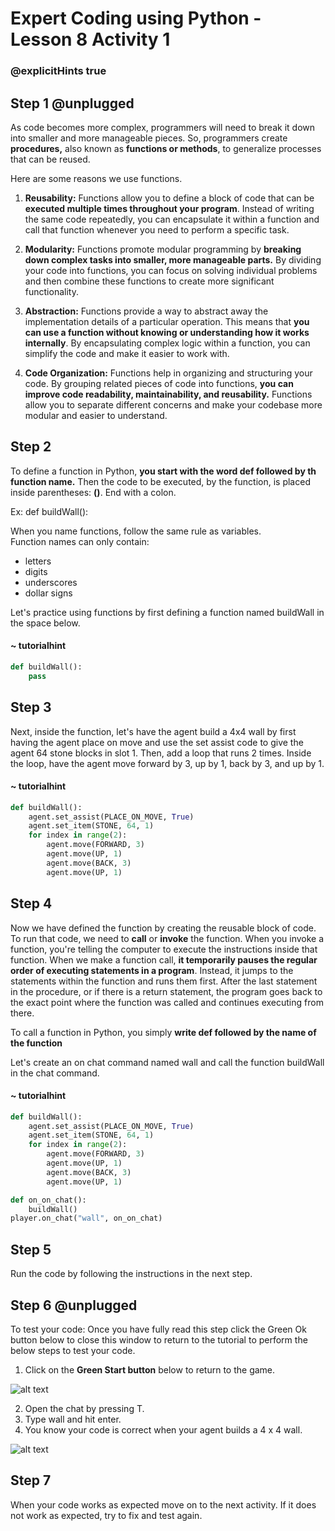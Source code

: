 # Expert Coding using Python - Lesson 8 Activity 1
### @explicitHints true

## Step 1 @unplugged

As code becomes more complex, programmers will need to break it down into smaller and more manageable pieces. So, programmers create **procedures,** also known as **functions or methods**, to generalize processes that can be reused. 

Here are some reasons we use functions. 

1.  **Reusability:** Functions allow you to define a block of code that can be **executed multiple times throughout your program**. Instead of writing the same code repeatedly, you can encapsulate it within a function and call that function whenever you need to perform a specific task.
    
2.  **Modularity:** Functions promote modular programming by **breaking down complex tasks into smaller, more manageable parts.** By dividing your code into functions, you can focus on solving individual problems and then combine these functions to create more significant functionality.
    
3.  **Abstraction:** Functions provide a way to abstract away the implementation details of a particular operation. This means that **you can use a function without knowing or understanding how it works internally**. By encapsulating complex logic within a function, you can simplify the code and make it easier to work with.
    
4.  **Code Organization:** Functions help in organizing and structuring your code. By grouping related pieces of code into functions, **you can improve code readability, maintainability, and reusability.** Functions allow you to separate different concerns and make your codebase more modular and easier to understand.
 

## Step 2 

To define a function in Python, **you start with the word def followed by th function name.**  Then the code to be executed, by the function, is placed inside parentheses: **()**. End with a colon.

Ex: def buildWall():

When you name functions, follow the same rule as variables.  
Function names can only contain:

 - letters
 - digits
 - underscores
 - dollar signs

Let's practice using functions by first defining a function named buildWall in the space below. 

#### ~ tutorialhint

```python
def buildWall():
    pass

```


## Step 3

Next, inside the function, let's have the agent build a 4x4 wall by first having the agent place on move and use the set assist code to give the agent 64 stone blocks in slot 1.  Then, add a loop that runs 2 times. Inside the loop, have the agent move forward by 3, up by 1, back by 3, and up by 1. 

#### ~ tutorialhint

```python
def buildWall():
    agent.set_assist(PLACE_ON_MOVE, True)
    agent.set_item(STONE, 64, 1)
    for index in range(2):
        agent.move(FORWARD, 3)
        agent.move(UP, 1)
        agent.move(BACK, 3)
        agent.move(UP, 1)

```

## Step 4

Now we have defined the function by creating the reusable block of code.  To run that code, we need to **call** or **invoke** the function.  When you invoke a function, you're telling the computer to execute the instructions inside that function. When we make a function call, **it temporarily pauses the regular order of executing statements in a program**. Instead, it jumps to the statements within the function and runs them first. After the last statement in the procedure, or if there is a return statement, the program goes back to the exact point where the function was called and continues executing from there.

To call a function in Python, you simply **write def followed by the name of the function** 

Let's create an on chat command named wall and call the function buildWall in the chat command. 

#### ~ tutorialhint

```python
def buildWall():
    agent.set_assist(PLACE_ON_MOVE, True)
    agent.set_item(STONE, 64, 1)
    for index in range(2):
        agent.move(FORWARD, 3)
        agent.move(UP, 1)
        agent.move(BACK, 3)
        agent.move(UP, 1)

def on_on_chat():
    buildWall()
player.on_chat("wall", on_on_chat)


```

## Step 5

Run the code by following the instructions in the next step.


## Step 6 @unplugged
To test your code:
Once you have fully read this step click the Green Ok button below to close this window to return to the tutorial to perform the below steps to test your code.

1. Click on the **Green Start button** below to return to the game.

  

![alt text](https://expertjs.codingcredentials.com/Lesson1/1.1/1.JPG?raw=true  "Start")

2. Open the chat by pressing T. 
3. Type wall and hit enter. 
4. You know your code is correct when your agent builds a 4 x 4 wall. 

![alt text](https://expertjs.codingcredentials.com/Lesson8/8.1/8.1.png?raw=true  "code")

## Step 7

When your code works as expected move on to the next activity.
If it does not work as expected, try to fix and test again.
